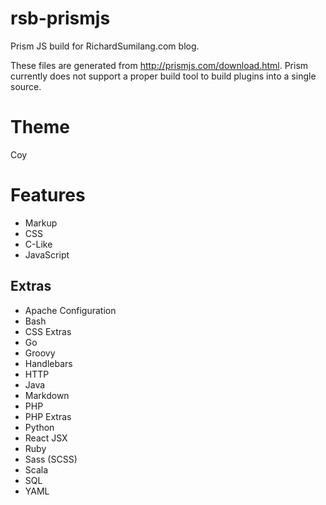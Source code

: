 # rsb-prismjs

Prism JS build for RichardSumilang.com blog.

These files are generated from http://prismjs.com/download.html. Prism
currently does not support a proper build tool to build plugins into a
single source.

# Theme

Coy

# Features

- Markup
- CSS
- C-Like
- JavaScript

## Extras

- Apache Configuration
- Bash
- CSS Extras
- Go
- Groovy
- Handlebars
- HTTP
- Java
- Markdown
- PHP
- PHP Extras
- Python
- React JSX
- Ruby
- Sass (SCSS)
- Scala
- SQL
- YAML
